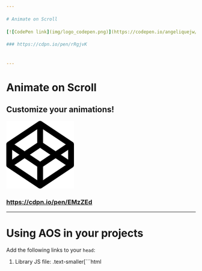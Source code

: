 ```yaml
---

# Animate on Scroll

[![CodePen link](img/logo_codepen.png)](https://codepen.io/angeliquejw/pres/rRgjvK)

### https://cdpn.io/pen/rRgjvK


---
```


# Animate on Scroll

## Customize your animations!

[![CodePen link](img/logo_codepen.png)](https://codepen.io/angeliquejw/pres/EMzZEd)

### https://cdpn.io/pen/EMzZEd


---

# Using AOS in your projects

Add the following links to your `head`:

1. Library JS file:
  .text-smaller[```html
  <script src="https://unpkg.com/aos@2.3.0/dist/aos.js">
  ```]
2. Library CSS file:
   .text-smaller[```html
  <link rel="stylesheet" href="https://unpkg.com/aos@2.3.0/dist/aos.css">
  ```]


---
count: false

# Using AOS in your projects

Add the JS and CSS links _before_ your custom stylesheet!

Docs and more info here: http://michalsnik.github.io/aos/

